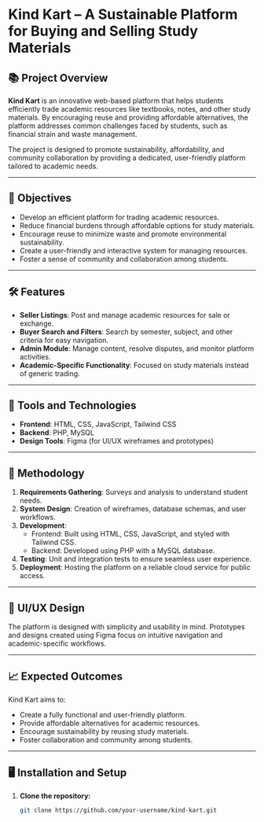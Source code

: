 # Kind Kart – A Sustainable Platform for Buying and Selling Study Materials

## 📚 Project Overview
**Kind Kart** is an innovative web-based platform that helps students efficiently trade academic resources like textbooks, notes, and other study materials. By encouraging reuse and providing affordable alternatives, the platform addresses common challenges faced by students, such as financial strain and waste management.

The project is designed to promote sustainability, affordability, and community collaboration by providing a dedicated, user-friendly platform tailored to academic needs.

---

## 🎯 Objectives
- Develop an efficient platform for trading academic resources.
- Reduce financial burdens through affordable options for study materials.
- Encourage reuse to minimize waste and promote environmental sustainability.
- Create a user-friendly and interactive system for managing resources.
- Foster a sense of community and collaboration among students.

---

## 🛠️ Features
- **Seller Listings**: Post and manage academic resources for sale or exchange.
- **Buyer Search and Filters**: Search by semester, subject, and other criteria for easy navigation.
- **Admin Module**: Manage content, resolve disputes, and monitor platform activities.
- **Academic-Specific Functionality**: Focused on study materials instead of generic trading.

---

## 🔧 Tools and Technologies
- **Frontend**: HTML, CSS, JavaScript, Tailwind CSS
- **Backend**: PHP, MySQL
- **Design Tools**: Figma (for UI/UX wireframes and prototypes)

---

## 🚀 Methodology
1. **Requirements Gathering**: Surveys and analysis to understand student needs.
2. **System Design**: Creation of wireframes, database schemas, and user workflows.
3. **Development**:
   - Frontend: Built using HTML, CSS, JavaScript, and styled with Tailwind CSS.
   - Backend: Developed using PHP with a MySQL database.
4. **Testing**: Unit and integration tests to ensure seamless user experience.
5. **Deployment**: Hosting the platform on a reliable cloud service for public access.

---

## 🎨 UI/UX Design
The platform is designed with simplicity and usability in mind. Prototypes and designs created using Figma focus on intuitive navigation and academic-specific workflows.

---

## 📈 Expected Outcomes
Kind Kart aims to:
- Create a fully functional and user-friendly platform.
- Provide affordable alternatives for academic resources.
- Encourage sustainability by reusing study materials.
- Foster collaboration and community among students.

---

## 🖥️ Installation and Setup
1. **Clone the repository:**
   ```bash
   git clone https://github.com/your-username/kind-kart.git

